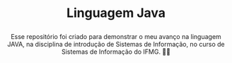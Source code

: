 #                                         <p align="center">Linguagem Java</p>
<p align="center">Esse repositório foi criado para demonstrar o meu avanço na linguagem JAVA, na disciplina de introdução de Sistemas de Informação, no curso de Sistemas de Informação do IFMG. 👨‍💻</p>
